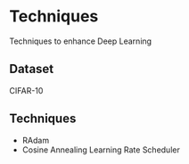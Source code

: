 # Techniques
Techniques to enhance Deep Learning

## Dataset
CIFAR-10

## Techniques
* RAdam
* Cosine Annealing Learning Rate Scheduler
